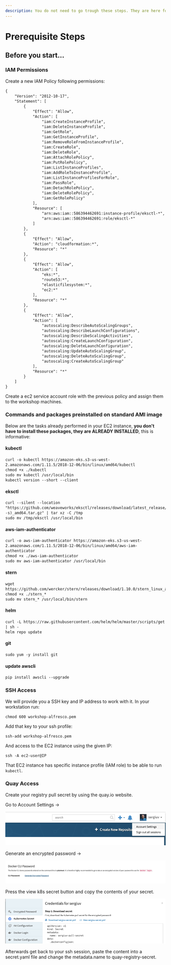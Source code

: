 ```yaml
---
description: You do not need to go trough these steps. They are here fore reference.
---
```


# Prerequisite Steps

## Before you start...

### IAM Permissions

Create a new IAM Policy following permissions: 

```text
{
    "Version": "2012-10-17",
    "Statement": [
        {
            "Effect": "Allow",
            "Action": [
                "iam:CreateInstanceProfile",
                "iam:DeleteInstanceProfile",
                "iam:GetRole",
                "iam:GetInstanceProfile",
                "iam:RemoveRoleFromInstanceProfile",
                "iam:CreateRole",
                "iam:DeleteRole",
                "iam:AttachRolePolicy",
                "iam:PutRolePolicy",
                "iam:ListInstanceProfiles",
                "iam:AddRoleToInstanceProfile",
                "iam:ListInstanceProfilesForRole",
                "iam:PassRole",
                "iam:DetachRolePolicy",
                "iam:DeleteRolePolicy",
                "iam:GetRolePolicy"
            ],
            "Resource": [
                "arn:aws:iam::586394462691:instance-profile/eksctl-*",
                "arn:aws:iam::586394462691:role/eksctl-*"
            ]
        },
        {
            "Effect": "Allow",
            "Action": "cloudformation:*",
            "Resource": "*"
        },
        {
            "Effect": "Allow",
            "Action": [
                "eks:*",
                "route53:*",
                "elasticfilesystem:*",
                "ec2:*"
            ],
            "Resource": "*"
        },
        {
            "Effect": "Allow",
            "Action": [
                "autoscaling:DescribeAutoScalingGroups",
                "autoscaling:DescribeLaunchConfigurations",
                "autoscaling:DescribeScalingActivities",
                "autoscaling:CreateLaunchConfiguration",
                "autoscaling:DeleteLaunchConfiguration",
                "autoscaling:UpdateAutoScalingGroup",
                "autoscaling:DeleteAutoScalingGroup",
                "autoscaling:CreateAutoScalingGroup"
            ],
            "Resource": "*"
        }
    ]
}
```

Create a ec2 service account role with the previous policy and assign them to the workshop machines.

### Commands and packages preinstalled on standard AMI image

Below are the tasks already performed in your EC2 instance, **you don't have to install these packages, they are ALREADY INSTALLED**, this is informative:

#### kubectl

```text
curl -o kubectl https://amazon-eks.s3-us-west-2.amazonaws.com/1.11.5/2018-12-06/bin/linux/amd64/kubectl
chmod +x ./kubectl
sudo mv kubectl /usr/local/bin
kubectl version --short --client
```

#### eksctl

```text
curl --silent --location "https://github.com/weaveworks/eksctl/releases/download/latest_release/eksctl_$(uname -s)_amd64.tar.gz" | tar xz -C /tmp
sudo mv /tmp/eksctl /usr/local/bin
```

#### aws-iam-authenticator

```text
curl -o aws-iam-authenticator https://amazon-eks.s3-us-west-2.amazonaws.com/1.11.5/2018-12-06/bin/linux/amd64/aws-iam-authenticator
chmod +x ./aws-iam-authenticator
sudo mv aws-iam-authenticator /usr/local/bin
```

#### stern

```text
wget https://github.com/wercker/stern/releases/download/1.10.0/stern_linux_amd64
chmod +x ./stern_*
sudo mv stern_* /usr/local/bin/stern
```

#### helm

```text
curl -L https://raw.githubusercontent.com/helm/helm/master/scripts/get | sh -
helm repo update
```

#### git

```text
sudo yum -y install git
```

#### update awscli

```text
pip install awscli --upgrade
```

### SSH Access

We will provide you a SSH key and IP address to work with it. In your workstation run:

```text
chmod 600 workshop-alfresco.pem
```

Add that key to your ssh profile:

```text
ssh-add workshop-alfresco.pem
```

And access to the EC2 instance using the given IP:

```text
ssh -A ec2-user@IP
```

That EC2 instance has specific instance profile \(IAM role\) to be able to run `kubectl`.

### Quay Access

Create your registry pull secret by using the quay.io website. 

Go to Account Settings -&gt; 

![](.gitbook/assets/image.png)

Generate an encrypted password -&gt;

![](.gitbook/assets/image%20%281%29.png)

Press the view k8s secret button and copy the contents of your secret. 

![](.gitbook/assets/image%20%282%29.png)

Afterwards get back to your ssh session, paste the content into a secret.yaml file and change the metadata.name to quay-registry-secret.

